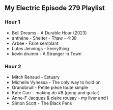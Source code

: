 ## My Electric Episode 279 Playlist

### Hour 1
* Bell Dreams - A Durable Hour (2023)
* anthéne - Shelter - Thaw - 4:38
* Arbee - Faire semblant
* Lutes Jennings - Everything
* kevin drumm - A Stranger In Town

### Hour 2
* Mitch Renaud - Estuary
* Michelle Vynessa - The only way to hold on
* Grandbruit - Petite pièce toute simple
* Kate Carr - making do #8 (gong and guitar)
* Anne-F Jacques & claire rousay - my liver and i
* Simon Scott - The Black Fens
